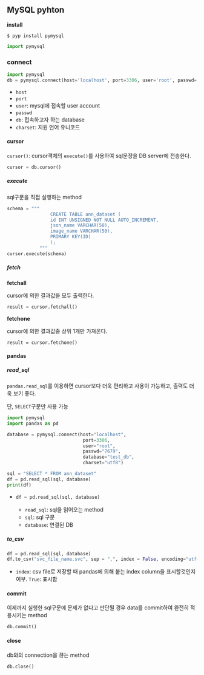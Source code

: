 ## MySQL pyhton

**install**

```
$ pyp install pymysql
```

```py
import pymysql
```





### connect

```python
import pymysql
db = pymysql.connect(host='localhost', port=3306, user='root', passwd='test4958', db='test_db', charset='utf8')


```

- `host`
- `port`
- `user`: mysql에 접속할 user account
- `passwd`
- `db`: 접속하고자 하는 database
- `charset`: 지원 언어 유니코드





#### cursor

`cursor()`: cursor객체의 `execute()`를 사용하여 sql문장을 DB server에 전송한다.

```python
cursor = db.cursor()
```



##### execute

sql구문을 직접 실행하는 method

```python
schema = """
                CREATE TABLE ann_dataset (
                id INT UNSIGNED NOT NULL AUTO_INCREMENT,
                json_name VARCHAR(50),
                image_name VARCHAR(50),
                PRIMARY KEY(ID)
                );
            """
cursor.execute(schema)
```



##### fetch

**fetchall**

cursor에 의한 결과값을 모두 출력한다.

```python
result = cursor.fetchall()
```



**fetchone**

cursor에 의한 결과값중 상위 1개만 가져온다.

```
result = cursor.fetchone()
```





#### pandas

##### read_sql

`pandas.read_sql`를 이용하면 cursor보다 더욱 편리하고 사용이 가능하고, 출력도 더욱 보기 좋다.

단, `SELECT`구문만 사용 가능

```python
import pymysql
import pandas as pd

database = pymysql.connect(host="localhost",
                            port=3306, 
                            user="root", 
                            passwd="7679", 
                            database="test_db", 
                            charset="utf8")

sql = "SELECT * FROM ann_dataset"
df = pd.read_sql(sql, database)
print(df)
```

- ```python
  df = pd.read_sql(sql, database)
  ```

  - `read_sql`: sql을 읽어오는 method
  - `sql`: sql 구문
  - `database`: 연결된 DB



##### to_csv

```python
df = pd.read_sql(sql, database)
df.to_csv("svc_file_name.svc", sep = ",", index = False, encoding="utf-8")
```

- `index`:  csv file로 저장할 때 pandas에 의해 붙는 index column을 표시할것인지 여부. `True`: 표시함



#### commit

이제까지 실행한 sql구문에 문제가 없다고 판단될 경우 data를 commit하여 완전히 적용시키는 method

```python
db.commit()
```



#### close

db와의 connection을 끊는 method

```python
db.close()
```



